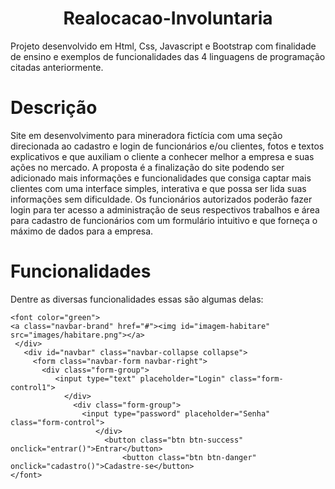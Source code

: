 <h1 align="center">Realocacao-Involuntaria</h1>
Projeto desenvolvido em Html, Css, Javascript e Bootstrap com finalidade de ensino e exemplos de funcionalidades das 4 linguagens de programação citadas anteriormente.

<h1>Descrição</h1>

 Site em desenvolvimento para mineradora fictícia com uma seção direcionada ao cadastro e login de funcionários e/ou clientes, fotos e textos explicativos e que auxiliam o cliente a conhecer melhor a empresa e suas ações no mercado.
 A proposta é a finalização do site podendo ser adicionado mais informações e funcionalidades que consiga captar mais clientes com uma interface simples, interativa e que possa ser lida suas informações sem dificuldade. Os funcionários autorizados poderão fazer login para ter acesso a administração de seus respectivos trabalhos e área para cadastro de funcionários com um formulário intuitivo e que forneça o máximo de dados para a empresa.
# Funcionalidades

Dentre as diversas funcionalidades essas são algumas delas:

```Navbar com logo, seção de login e senha
<font color="green">
<a class="navbar-brand" href="#"><img id="imagem-habitare" src="images/habitare.png"></a>
 </div>
   <div id="navbar" class="navbar-collapse collapse">
     <form class="navbar-form navbar-right">
       <div class="form-group">
          <input type="text" placeholder="Login" class="form-control1">
            </div>
              <div class="form-group">
                <input type="password" placeholder="Senha" class="form-control">
                   </div>
                     <button class="btn btn-success" onclick="entrar()">Entrar</button>
                         <button class="btn btn-danger" onclick="cadastro()">Cadastre-se</button>  
</font>                        
```                         
